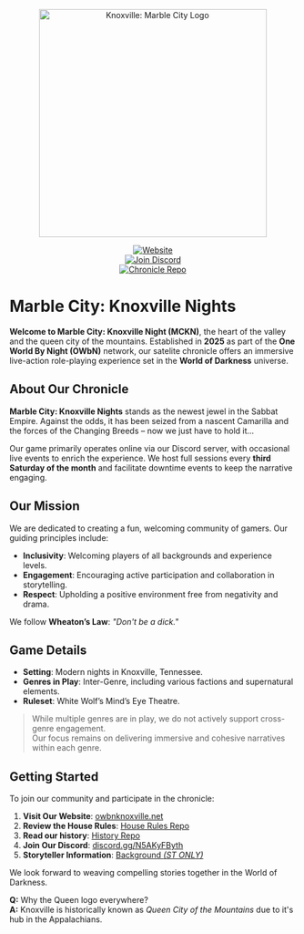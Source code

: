 <p align="center">
  <img src="https://owbnknoxville.net/wp-content/uploads/2022/07/mckn-title.png" alt="Knoxville: Marble City Logo" width="400px" />
</p>

<p align="center">
  <a href="https://owbnknoxville.net"><img alt="Website" src="https://img.shields.io/badge/Visit%20Our%20Website-MCKN-blue?style=for-the-badge&logo=worldofdarkness" /></a><br />
  <a href="https://discord.gg/N5AKyFByth"><img alt="Join Discord" src="https://img.shields.io/discord/799311464086110260?color=%237289DA&label=Discord&logo=discord&style=for-the-badge" /></a><br />
  <a href="https://github.com/mckn-larp"><img alt="Chronicle Repo" src="https://img.shields.io/badge/Chronicle-Repo-blue?style=for-the-badge&logo=github" /></a>
</p>

# Marble City: Knoxville Nights

**Welcome to Marble City: Knoxville Night (MCKN)**, the heart of the valley and the queen city of the mountains. Established in **2025** as part of the **One World By Night (OWbN)** network, our satelite chronicle offers an immersive live-action role-playing experience set in the **World of Darkness** universe.

## About Our Chronicle

**Marble City: Knoxville Nights** stands as the newest jewel in the Sabbat Empire. Against the odds, it has been seized from a nascent Camarilla and the forces of the Changing Breeds – now we just have to hold it...

Our game primarily operates online via our Discord server, with occasional live events to enrich the experience. We host full sessions every **third Saturday of the month** and facilitate downtime events to keep the narrative engaging.

## Our Mission

We are dedicated to creating a fun, welcoming community of gamers. Our guiding principles include:

- **Inclusivity**: Welcoming players of all backgrounds and experience levels.
- **Engagement**: Encouraging active participation and collaboration in storytelling.
- **Respect**: Upholding a positive environment free from negativity and drama.

We follow **Wheaton’s Law**: _"Don't be a dick."_

## Game Details

- **Setting**: Modern nights in Knoxville, Tennessee.
- **Genres in Play**: Inter-Genre, including various factions and supernatural elements.
- **Ruleset**: White Wolf’s Mind’s Eye Theatre.

> While multiple genres are in play, we do not actively support cross-genre engagement.  
> Our focus remains on delivering immersive and cohesive narratives within each genre.

## Getting Started

To join our community and participate in the chronicle:

1. **Visit Our Website**: [owbnknoxville.net](https://owbnknoxville.net)
2. **Review the House Rules**: [House Rules Repo](https://github.com/mckn-larp/house-rules)
3. **Read our history**: [History Repo](https://github.com/mckn-larp/history)
4. **Join Our Discord**: [discord.gg/N5AKyFByth](https://discord.gg/N5AKyFByth)
5. **Storyteller Information**: [Background *(ST ONLY)*](https://github.com/mckn-larp/background)

We look forward to weaving compelling stories together in the World of Darkness.

**Q:** Why the Queen logo everywhere?  
**A:** Knoxville is historically known as *Queen City of the Mountains* due to it's hub in the Appalachians.
